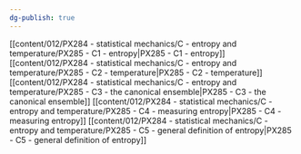 ```yaml
---
dg-publish: true
---
```


[[content/012/PX284 - statistical mechanics/C - entropy and temperature/PX285 - C1 - entropy\|PX285 - C1 - entropy]]
[[content/012/PX284 - statistical mechanics/C - entropy and temperature/PX285 - C2 - temperature\|PX285 - C2 - temperature]]
[[content/012/PX284 - statistical mechanics/C - entropy and temperature/PX285 - C3 - the canonical ensemble\|PX285 - C3 - the canonical ensemble]]
[[content/012/PX284 - statistical mechanics/C - entropy and temperature/PX285 - C4 - measuring entropy\|PX285 - C4 - measuring entropy]]
[[content/012/PX284 - statistical mechanics/C - entropy and temperature/PX285 - C5 - general definition of entropy\|PX285 - C5 - general definition of entropy]]
